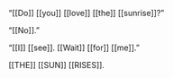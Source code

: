 
“[[Do]] [[you]] [[love]] [[the]] [[sunrise]]?”

“[[No]].”

“[[I]] [[see]]. [[Wait]] [[for]] [[me]].”

[[THE]] [[SUN]] [[RISES]].




